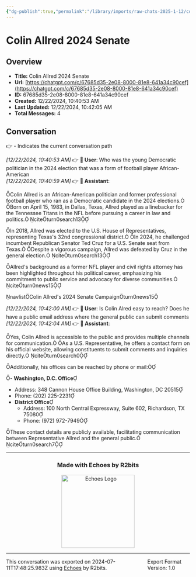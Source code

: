```yaml
---
{"dg-publish":true,"permalink":"/library/imports/raw-chats-2025-1-12/colin-allred-2024-senate/"}
---
```


# Colin Allred 2024 Senate

## Overview
- **Title:** Colin Allred 2024 Senate
- **Url:** [https://chatgpt.com/c/67685d35-2e08-8000-81e8-641a34c90cef](https://chatgpt.com/c/67685d35-2e08-8000-81e8-641a34c90cef)
- **ID:** 67685d35-2e08-8000-81e8-641a34c90cef
- **Created:** 12/22/2024, 10:40:53 AM
- **Last Updated:** 12/22/2024, 10:42:05 AM
- **Total Messages:** 4

## Conversation
👉 - Indicates the current conversation path

<i>[12/22/2024, 10:40:53 AM]</i> 👉 <b>👤 User</b>: Who was the young Democratic politician in the 2024 election that was a form of football player African-American<br>
<i>[12/22/2024, 10:40:59 AM]</i> 👉 <b>🤖 Assistant</b>: 

Colin Allred is an African-American politician and former professional football player who ran as a Democratic candidate in the 2024 elections. Born on April 15, 1983, in Dallas, Texas, Allred played as a linebacker for the Tennessee Titans in the NFL before pursuing a career in law and politics. citeturn0search13

In 2018, Allred was elected to the U.S. House of Representatives, representing Texas's 32nd congressional district. In 2024, he challenged incumbent Republican Senator Ted Cruz for a U.S. Senate seat from Texas. Despite a vigorous campaign, Allred was defeated by Cruz in the general election. citeturn0search13

Allred's background as a former NFL player and civil rights attorney has been highlighted throughout his political career, emphasizing his commitment to public service and advocacy for diverse communities. citeturn0news15

navlistColin Allred's 2024 Senate Campaignturn0news15 <br>

<i>[12/22/2024, 10:42:00 AM]</i> 👉 <b>👤 User</b>: Is Colin Alred easy to reach? Does he have a public email address where the general public can submit comments<br>
<i>[12/22/2024, 10:42:04 AM]</i> 👉 <b>🤖 Assistant</b>: 

Yes, Colin Allred is accessible to the public and provides multiple channels for communication. As a U.S. Representative, he offers a contact form on his official website, allowing constituents to submit comments and inquiries directly. citeturn0search0

Additionally, his offices can be reached by phone or mail:

- **Washington, D.C. Office**
  - Address: 348 Cannon House Office Building, Washington, DC 20515
  - Phone: (202) 225-2231
- **District Office**
  - Address: 100 North Central Expressway, Suite 602, Richardson, TX 75080
  - Phone: (972) 972-7949

These contact details are publicly available, facilitating communication between Representative Allred and the general public. citeturn0search7 <br>

---

<div align="center">

### Made with Echoes by R2bits

<a href="https://echoes.r2bits.com">
  <img src="https://images.squarespace-cdn.com/content/v1/6493af4741c13939d335f0b8/18b27467-2da2-43b7-8d44-234bccf4f462/MINI_ECHOES_LOGO_NORMAL_WHITE_TEXT_SMALL-05-14+%281%29.png?format=300w" alt="Echoes Logo" width="200"/>
</a>

</div>

---

<div style="display: flex; justify-content: space-between;">
  <span>This conversation was exported on 2024-07-11T17:48:25.983Z using <a href="https://echoes.r2bits.com">Echoes</a> by R2bits.</span>
  <span>Export Format Version: 1.0</span>
</div>
